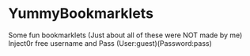 # YummyBookmarklets
Some fun bookmarklets
(Just about all of these were NOT made by me)
Inject0r free username and Pass (User:guest)(Password:pass)

